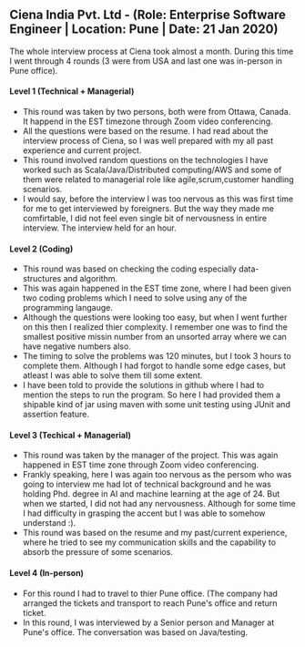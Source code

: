 ## Ciena India Pvt. Ltd - (Role: Enterprise Software Engineer | Location: Pune | Date: 21 Jan 2020)
The whole interview process at Ciena took almost a month. During this time I went through 4 rounds (3 were from USA and last one was in-person in Pune office).

#### Level 1 (Technical + Managerial)
* This round was taken by two persons, both were from Ottawa, Canada. It happend in the EST timezone through Zoom video conferencing. 
* All the questions were based on the resume. I had read about the interview process of Ciena, so I was well prepared with my all past experience and current project. 
* This round involved random questions on the technologies I have worked such as Scala/Java/Distributed computing/AWS and some of them were related to managerial role like agile,scrum,customer handling scenarios.
* I would say, before the interview I was too nervous as this was first time for me to get interviewed by foreigners. But the way they made me comfirtable, I did not feel even single bit of nervousness in entire interview. The interview held for an hour.

#### Level 2 (Coding)
* This round was based on checking the coding especially data-structures and algorithm.
* This was again happened in the EST time zone, where I had been given two coding problems which I need to solve using any of the programming langauge. 
* Although the questions were looking too easy, but when I went further on this then I realized thier complexity. I remember one was to find the smallest positive missin number from an unsorted array where we can have negative numbers also.
* The timing to solve the problems was 120 minutes, but I took 3 hours to complete them. Although I had forgot to handle some edge cases, but atleast I was able to solve them till some extent. 
* I have been told to provide the solutions in github where I had to mention the steps to run the program. So here I had provided them a shipable kind of jar using maven with some unit testing using JUnit and assertion feature.

#### Level 3 (Techical + Managerial)
* This round was taken by the manager of the project. This was again happened in EST time zone through Zoom video conferencing.
* Frankly speaking, here I was again too nervous as the persom who was going to interview me had lot of technical background and he was holding Phd. degree in AI and machine learning at the age of 24. But when we started, I did not had any nervousness. Although for some time I had difficulty in grasping the accent but I was able to somehow understand :).
* This round was based on the resume and my past/current experience, where he tried to see my communication skills and the capability to absorb the pressure of some scenarios.

#### Level 4 (In-person)
* For this round I had to travel to thier Pune office. (The company had arranged the tickets and transport to reach Pune's office and return ticket.
* In this round, I was interviewed by a Senior person and Manager at Pune's office. The conversation was based on Java/testing. 
